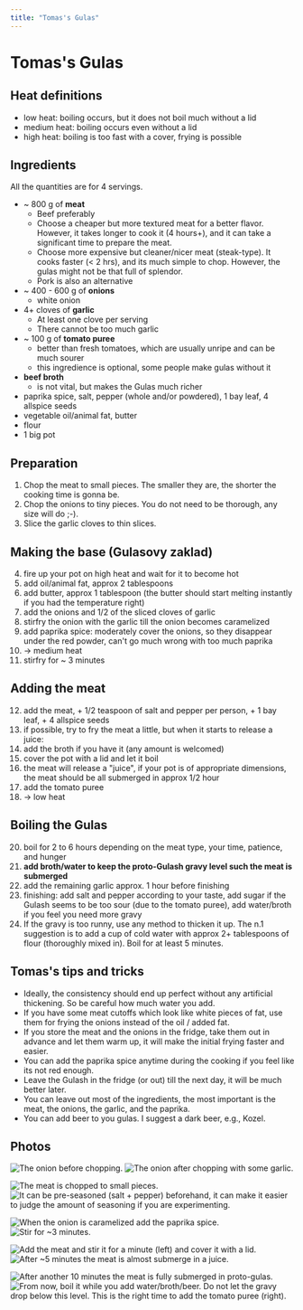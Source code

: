 ```yaml
---
title: "Tomas's Gulas"
---
```


# Tomas's Gulas

## Heat definitions

* low heat: boiling occurs, but it does not boil much without a lid
* medium heat: boiling occurs even without a lid
* high heat: boiling is too fast with a cover, frying is possible

## Ingredients

All the quantities are for 4 servings.

* ~ 800 g of **meat**
  * Beef preferably
  * Choose a cheaper but more textured meat for a better flavor. However, it takes longer to cook it (4 hours+), and it can take a significant time to prepare the meat.
  * Choose more expensive but cleaner/nicer meat (steak-type). It cooks faster (< 2 hrs), and its much simple to chop. However, the gulas might not be that full of splendor.
  * Pork is also an alternative
* ~ 400 - 600 g of **onions**
  * white onion
* 4+ cloves of **garlic**
  * At least one clove per serving
  * There cannot be too much garlic
* ~ 100 g of **tomato puree**
  * better than fresh tomatoes, which are usually unripe and can be much sourer
  * this ingredience is optional, some people make gulas without it
* **beef broth**
  * is not vital, but makes the Gulas much richer
* paprika spice, salt, pepper (whole and/or powdered), 1 bay leaf, 4 allspice seeds
* vegetable oil/animal fat, butter
* flour
* 1 big pot

## Preparation

1. Chop the meat to small pieces. The smaller they are, the shorter the cooking time is gonna be.
2. Chop the onions to tiny pieces. You do not need to be thorough, any size will do ;-).
3. Slice the garlic cloves to thin slices.

## Making the base (Gulasovy zaklad)

4. fire up your pot on high heat and wait for it to become hot
5. add oil/animal fat, approx 2 tablespoons
6. add butter, approx 1 tablespoon (the butter should start melting instantly if you had the temperature right)
7. add the onions and 1/2 of the sliced cloves of garlic
8. stirfry the onion with the garlic till the onion becomes caramelized
9. add paprika spice: moderately cover the onions, so they disappear under the red powder, can't go much wrong with too much paprika
10. -> medium heat
11. stirfry for ~ 3 minutes

## Adding the meat

12. add the meat, + 1/2 teaspoon of salt and pepper per person, + 1 bay leaf, + 4 allspice seeds
13. if possible, try to fry the meat a little, but when it starts to release a juice:
14. add the broth if you have it (any amount is welcomed)
15. cover the pot with a lid and let it boil
16. the meat will release a "juice", if your pot is of appropriate dimensions, the meat should be all submerged in approx 1/2 hour
17. add the tomato puree
18. -> low heat

## Boiling the Gulas

20. boil for 2 to 6 hours depending on the meat type, your time, patience, and hunger
21. **add broth/water to keep the proto-Gulash gravy level such the meat is submerged**
22. add the remaining garlic approx. 1 hour before finishing
23. finishing: add salt and pepper according to your taste, add sugar if the Gulash seems to be too sour (due to the tomato puree), add water/broth if you feel you need more gravy
24. If the gravy is too runny, use any method to thicken it up. The n.1 suggestion is to add a cup of cold water with approx 2+ tablespoons of flour (thoroughly mixed in). Boil for at least 5 minutes.

## Tomas's tips and tricks

* Ideally, the consistency should end up perfect without any artificial thickening. So be careful how much water you add.
* If you have some meat cutoffs which look like white pieces of fat, use them for frying the onions instead of the oil / added fat.
* If you store the meat and the onions in the fridge, take them out in advance and let them warm up, it will make the initial frying faster and easier.
* You can add the paprika spice anytime during the cooking if you feel like its not red enough.
* Leave the Gulash in the fridge (or out) till the next day, it will be much better later.
* You can leave out most of the ingredients, the most important is the meat, the onions, the garlic, and the paprika.
* You can add beer to you gulas. I suggest a dark beer, e.g., Kozel.

## Photos

<!-- add {width=50%} after each image before exporting to pdf -->
![The onion before chopping.](images/onion_before_chopping.jpg)
![The onion after chopping with some garlic.](images/onion_after_chopping.jpg)
<!-- \begin{figure}[!h]
\caption{Left: The onion before chopping, right: the onion after chopping with some garlic.}
\end{figure} -->

![The meat is chopped to small pieces.](images/meat_chopped.jpg)
![It can be pre-seasoned (salt + pepper) beforehand, it can make it easier to judge the amount of seasoning if you are experimenting.](images/meat_seasoned.jpg)
<!-- \begin{figure}[!h]
\caption{The meat is chopped to small pieces (left). It can be pre-seasoned (salt + pepper) beforehand, it can make it easier to judge the amount of seasoning if you are experimenting.}
\end{figure} -->

![When the onion is caramelized add the paprika spice.](images/onion_golden.jpg)
![Stir for ~3 minutes.](images/onion_before_meat.jpg)
<!-- \begin{figure}[!h]
\caption{When the onion is caramelized (left) add the paprika spice (right) and stir for ~3 minutes.}
\end{figure} -->

![Add the meat and stir it for a minute (left) and cover it with a lid.](images/meat_after_adding.jpg)
![After ~5 minutes the meat is almost submerge in a juice.](images/meat_5_minuts_in.jpg)
<!-- \begin{figure}[!h]
\caption{Add the meat and stir it for a minute (left) and cover it with a lid. After ~5 minutes (right) the meat is almost submerge in a juice.}
\end{figure} -->

![After another 10 minutes the meat is fully submerged in proto-gulas.](images/meat_15_minutes_in.jpg)
![From now, boil it while you add water/broth/beer. Do not let the gravy drop below this level. This is the right time to add the tomato puree (right).](images/after_adding_tomato_puree.jpg)
<!-- \begin{figure}[!h]
\caption{After another 10 minutes (left) the meat is fully submerged in proto-gulas. From now, boil it while you add water/broth/beer. Do not let the gravy drop below this level. This is the right time to add the tomato puree (right).}
\end{figure} -->
